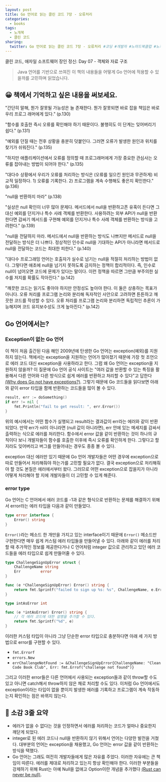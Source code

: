 ```yaml
---
layout: post
title: Go 언어로 읽는 클린 코드 7장 - 오류처리
categories:
  - books
tags:
  - 노개북
  - 클린 코드
sharing:
  twitter: Go 언어로 읽는 클린 코드 7장 - 오류처리 #코딩 #개발자 #노마드북클럽 #노개북
---
```


클린 코드, 애자일 소프트웨어 장인 정신: Day 07 - 객체와 자료 구조

> Java 언어를 기반으로 쓰여진 이 책의 내용들을 어떻게 Go 언어에 적용할 수 있을까를 고민하며 읽었습니다.

## 😀 책에서 기억하고 싶은 내용을 써보세요.

"간단히 말해, 뭔가 잘못될 가능성은 늘 존재한다. 뭔가 잘못되면 바로 잡을 책임은 바로 우리 프로그 래머에게 있다." (p.130)

"함수를 호출한 즉시 오류를 확인해야 하기 때문이다. 불행히도 이 단계는 잊어버리기 쉽다." (p.131)

"예외를 던질 때는 전후 상황을 충분히 덧붙인다. 그러면 오류가 발생한 원인과 위치를 찾기가 쉬워진다." (p.135)

"하지만 애플리케이션에서 오류를 정의할 때 프로그래머에게 가장 중요한 관심사는 오류를 잡아내는 방법이 되어야 한다." (p.135)

"대다수 상황에서 우리가 오류를 처리하는 방식은 (오류를 일으킨 원인과 무관하게) 비교적 일정하다. 1) 오류를 기록한다. 2) 프로그램을 계속 수행해도 좋은지 확인한다." (p.136)

"null을 반환하지 마라" (p.138)

"실상은 null 확인이 너무 많아 문제다. 메서드에서 null을 반환하고픈 유혹이 든다면 그 대신 예외를 던지거나 특수 사례 객체를 반환한다. 사용하려는 외부 API가 null을 반환 한다면 감싸기 메서드를 구현해 예외를 던지거나 특수 사례 객체를 반환하는 방식을 고려한다." (p.139)

"null을 전달하지 마라. 메서드에서 null을 반환하는 방식도 나쁘지만 메서드로 null을 전달하는 방식은 더 나쁘다. 정상적인 인수로 null을 기대하는 API가 아니라면 메서드로 null을 전달하는 코드는 최대한 피한다." (p.140)

"대다수 프로그래밍 언어는 호출자가 실수로 넘기는 null을 적절히 처리하는 방법이 없다. 그렇다면 애초에 null을 넘기지 못하도록 금지하는 정책이 합리적이다. 즉, 인수로 null이 넘어오면 코드에 문제가 있다는 말이다. 이런 정책을 따르면 그만큼 부주의한 실수를 저지를 확률도 작아진다." (p.142)

"깨끗한 코드는 읽기도 좋아야 하지만 안정성도 높아야 한다. 이 둘은 상충하는 목표가 아니다. 오류 처리를 프로그램 논리와 분리해 독자적인 사안으로 고려하면 튼튼하고 깨끗한 코드를 작성할 수 있다. 오류 처리를 프로그램 논리와 분리하면 독립적인 추론이 가능해지며 코드 유지보수성도 크게 높아진다." (p.142)

## Go 언어에서는?

### Exception이 없는 Go 언어

이 책이 처음 출간된 다음 해인 2009년에 탄생한 Go 언어는 exception(예외)를 지원하지 않는다. 책에서는 exception을 지원하는 언어가 많아졌기 때문에 가장 첫 조언으로 에러 코드 대신 exception을 사용하라고 한다. 그럼 왜 Go 언어는 exception을 지원하지 않을까? 이 질문에 Go 언어 공식 사이트는 "여러 값을 반환할 수 있는 특징을 활용해서 다른 언어와 다른 방식으로 쉽게 에러를 반환하고 처리할 수 있다"고 답한다 [(Why does Go not have exceptions?)](https://go.dev/doc/faq#exceptions). 그렇기 때문에 Go 코드들을 읽다보면 아래와 같이 error 타입을 함께 반환하는 코드들을 많이 볼 수 있다. 

```go
result, err := doSomething()
if err != nil {
    fmt.Println("fail to get result: ", err.Error())
}
```

위의 예시에서는 어떤 함수가 실행되고 result라는 결과값이 err라는 에러와 같이 반환되었다. 만약 err가 nil이 아니라면 (null 값이 아니라면), err 안에 있는 메세지를 감싸서 출력하는 식으로 에러를 처리한다. 함수에서 error 값을 같이 반환하는 것이 하나의 규칙이다 보니 개발자들이 함수를 호출한 이후에 즉시 오류를 확인하게 한다. 그렇다고 할 지라도 잊어버리고 버그를 만들어내는 경우도 종종 볼 수 있다.

exception 대신 에러만 있기 때문에 Go 언어 개발자들은 어떤 경우에 exception으로 따로 만들어서 처리해줘야 하는가를 고민할 필요가 없다. 결국 exception으로 처리해줘야 할 것도 본질은 에러에서부터 왔다. 그러므로 어떤 exception으로 잡을지가 아니라 어떻게 처리해야 할 지에 개발자들이 더 고민할 수 있게 해준다.

### error type

Go 언어는 C 언어에서 에러 코드를 -1과 같은 형식으로 반환하는 문제를 해결하기 위해서 error라는 에러 타입을 다음과 같이 만들었다.

```go
type error interface {
    Error() string
}
```

`Error()`라는 메소드 한 개만을 가지고 있는 interface이기 때문에 `Error()` 메소드만 구현한다면 매우 쉽게 커스텀 에러 타입들을 만들어낼 수 있다. 아래와 같이 에러를 처리할 때 추가적인 정보를 제공한다거나 C 언어처럼 integer 값으로 관리하고 있던 에러 코드들을 에러 타입으로 쉽게 만들어줄 수 있다.

```go
type ChallengeSignUpError struct {
    ChallengeName string
    Err         error
}

func (e *ChallengeSignUpError) Error() string {
    return fmt.Sprintf("failed to sign up %s: %s", ChallengeName, e.Err.Error())
}

type intAsError int

func (e *intAsError) Error() string {
    // 각 에러 코드에 대한 설명을 추가할 수 있다. 
    return fmt.Sprintf("%d", e)
}
```

이러한 커스텀 타입이 아니라 그냥 단순한 error 타입으로 충분하다면 아래 세 가지 방법으로 error를 구현할 수 있다.

- `fmt.Errorf`
- `errors.New`
- `errChallengeNotFound := &ChallengeSignUpError{ChallengeName: "Clean Code Book Club", Err: fmt.Errof("challenge not found")}`

그리고 이러한 error들은 다른 언어에서 사용되는 exception들과 같이 throw할 수도 있고 아니면 catch해서 throw하지 않은 채로 처리할 수도 있다. 이처럼 Go 언어에서도 exception이라는 타입이 없을 뿐이지 발생한 에러를 기록하고 프로그램이 계속 작동하는지 확인하는 점은 바뀌지 않는다.

## 👀 소감 3줄 요약
- 에러가 없을 수 없다는 것을 인정하면서 에러를 처리하는 코드가 얼마나 중요한지 깨닫게 되었다.
- integer로 된 에러 코드나 null을 반환하지 않기 위해서 언어는 다양한 발전을 거쳤다. 대부분의 언어는 exception을 채용했고, Go 언어는 error 값을 같이 반환하는 방식을 택했다. 
- Go 언어는 그래도 여전히 개발자들에게 많은 자유를 주었다. 이러한 자유에는 큰 책임이 따른다. 에러를 제대로 처리하고 있는지 항상 확인해야 한다. 이러한 부분들을 강제하기 위해 Rust는 아예 Null을 없애고 Option이란 개념을 추가했다 [(Rust can never be null)]("https://blog.knoldus.com/rust-can-never-be-null/").
